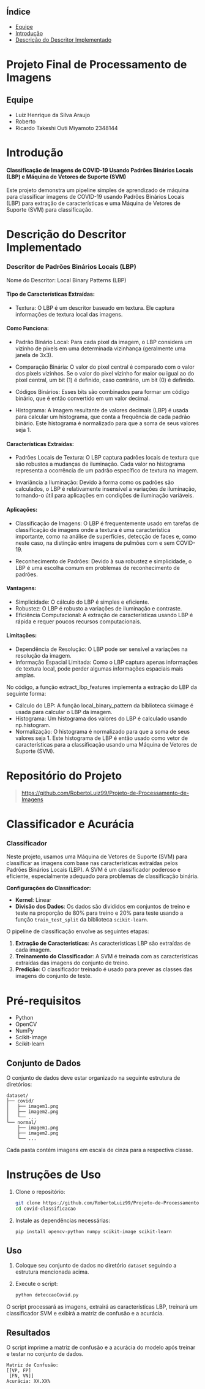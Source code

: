 
## Índice

- [Equipe](#equipe)
- [Introdução](#introdução)
- [Descrição do Descritor Implementado](#descrição-do-Descritor-Implementado)



# Projeto Final de Processamento de Imagens

## Equipe
- Luiz Henrique da Silva Araujo 
- Roberto 
- Ricardo Takeshi Outi Miyamoto 2348144



# Introdução
#### Classificação de Imagens de COVID-19 Usando Padrões Binários Locais (LBP) e Máquina de Vetores de Suporte (SVM)

Este projeto demonstra um pipeline simples de aprendizado de máquina para classificar imagens de COVID-19 usando Padrões Binários Locais (LBP) para extração de características e uma Máquina de Vetores de Suporte (SVM) para classificação.


# Descrição do Descritor Implementado

### Descritor de Padrões Binários Locais (LBP)
Nome do Descritor: Local Binary Patterns (LBP)

#### Tipo de Características Extraídas:

- Textura: O LBP é um descritor baseado em textura. Ele captura informações de textura local das imagens.
#### Como Funciona:

- Padrão Binário Local: Para cada pixel da imagem, o LBP considera um vizinho de pixels em uma determinada vizinhança (geralmente uma janela de 3x3).

- Comparação Binária: O valor do pixel central é comparado com o valor dos pixels vizinhos. Se o valor do pixel vizinho for maior ou igual ao do pixel central, um bit (1) é definido, caso contrário, um bit (0) é definido.

- Códigos Binários: Esses bits são combinados para formar um código binário, que é então convertido em um valor decimal.

- Histograma: A imagem resultante de valores decimais (LBP) é usada para calcular um histograma, que conta a frequência de cada padrão binário. Este histograma é normalizado para que a soma de seus valores seja 1.

#### Características Extraídas:
- Padrões Locais de Textura: O LBP captura padrões locais de textura que são robustos a mudanças de iluminação. Cada valor no histograma representa a ocorrência de um padrão específico de textura na imagem.

- Invariância a Iluminação: Devido à forma como os padrões são calculados, o LBP é relativamente insensível a variações de iluminação, tornando-o útil para aplicações em condições de iluminação variáveis.

#### Aplicações:
- Classificação de Imagens: O LBP é frequentemente usado em tarefas de classificação de imagens onde a textura é uma característica importante, como na análise de superfícies, detecção de faces e, como neste caso, na distinção entre imagens de pulmões com e sem COVID-19.

- Reconhecimento de Padrões: Devido à sua robustez e simplicidade, o LBP é uma escolha comum em problemas de reconhecimento de padrões.

#### Vantagens:
- Simplicidade: O cálculo do LBP é simples e eficiente.
- Robustez: O LBP é robusto a variações de iluminação e contraste.
- Eficiência Computacional: A extração de características usando LBP é rápida e requer poucos recursos computacionais.

#### Limitações:
- Dependência de Resolução: O LBP pode ser sensível a variações na resolução da imagem.
- Informação Espacial Limitada: Como o LBP captura apenas informações de textura local, pode perder algumas informações espaciais mais amplas. 

No código, a função extract_lbp_features implementa a extração do LBP da seguinte forma:

- Cálculo do LBP: A função local_binary_pattern da biblioteca skimage é usada para calcular o LBP da imagem.
- Histograma: Um histograma dos valores do LBP é calculado usando np.histogram.
- Normalização: O histograma é normalizado para que a soma de seus valores seja 1.
Este histograma de LBP é então usado como vetor de características para a classificação usando uma Máquina de Vetores de Suporte (SVM).

# Repositório do Projeto
> https://github.com/RobertoLuiz99/Projeto-de-Processamento-de-Imagens


# Classificador e Acurácia

### Classificador

Neste projeto, usamos uma Máquina de Vetores de Suporte (SVM) para classificar as imagens com base nas características extraídas pelos Padrões Binários Locais (LBP). A SVM é um classificador poderoso e eficiente, especialmente adequado para problemas de classificação binária. 

**Configurações do Classificador:**
- **Kernel**: Linear
- **Divisão dos Dados**: Os dados são divididos em conjuntos de treino e teste na proporção de 80% para treino e 20% para teste usando a função `train_test_split` da biblioteca `scikit-learn`.

O pipeline de classificação envolve as seguintes etapas:
1. **Extração de Características**: As características LBP são extraídas de cada imagem.
2. **Treinamento do Classificador**: A SVM é treinada com as características extraídas das imagens do conjunto de treino.
3. **Predição**: O classificador treinado é usado para prever as classes das imagens do conjunto de teste.

# Pré-requisitos

- Python
- OpenCV
- NumPy
- Scikit-image
- Scikit-learn

## Conjunto de Dados

O conjunto de dados deve estar organizado na seguinte estrutura de diretórios:

```
dataset/
├── covid/
│   ├── imagem1.png
│   ├── imagem2.png
│   └── ...
└── normal/
    ├── imagem1.png
    ├── imagem2.png
    └── ...
```

Cada pasta contém imagens em escala de cinza para a respectiva classe.

# Instruções de Uso


1. Clone o repositório:

    ```bash
    git clone https://github.com/RobertoLuiz99/Projeto-de-Processamento-de-Imagens.git
    cd covid-classificacao
    ```

2. Instale as dependências necessárias:

    ```bash
    pip install opencv-python numpy scikit-image scikit-learn
    ```

## Uso

1. Coloque seu conjunto de dados no diretório `dataset` seguindo a estrutura mencionada acima.

2. Execute o script:

    ```bash
    python deteccaoCovid.py
    ```

O script processará as imagens, extrairá as características LBP, treinará um classificador SVM e exibirá a matriz de confusão e a acurácia.

## Resultados

O script imprime a matriz de confusão e a acurácia do modelo após treinar e testar no conjunto de dados.

```
Matriz de Confusão:
[[VP, FP]
 [FN, VN]]
Acurácia: XX.XX%
```